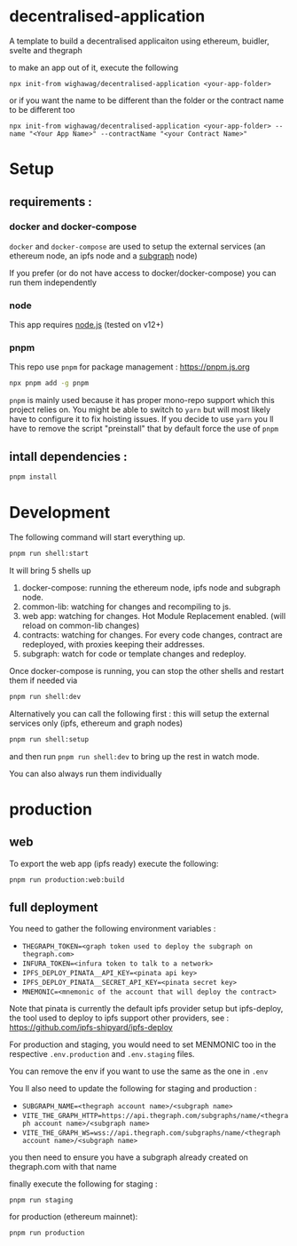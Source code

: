 <!-- {{% it.template }} -->

# decentralised-application

A template to build a decentralised applicaiton using ethereum, buidler, svelte and thegraph

to make an app out of it, execute the following

```
npx init-from wighawag/decentralised-application <your-app-folder>
```

or if you want the name to be different than the folder or the contract name to be different too

```
npx init-from wighawag/decentralised-application <your-app-folder> --name "<Your App Name>" --contractName "<your Contract Name>"
```

<!-- {{%}}  -->

# Setup

## requirements :

### docker and docker-compose

`docker` and `docker-compose` are used to setup the external services (an ethereum node, an ipfs node and a [subgraph](https://thegraph.com) node)

If you prefer (or do not have access to docker/docker-compose) you can run them independently

### node

This app requires [node.js](https://nodejs.org/) (tested on v12+)

### pnpm

This repo use `pnpm` for package management : https://pnpm.js.org

```bash
npx pnpm add -g pnpm
```

`pnpm` is mainly used because it has proper mono-repo support which this project relies on.
You might be able to switch to `yarn` but will most likely have to configure it to fix hoisting issues.
If you decide to use `yarn` you ll have to remove the script "preinstall" that by default force the use of `pnpm`

## intall dependencies :

```bash
pnpm install
```

# Development

The following command will start everything up.

```bash
pnpm run shell:start
```

It will bring 5 shells up

1. docker-compose: running the ethereum node, ipfs node and subgraph node.
1. common-lib: watching for changes and recompiling to js.
1. web app: watching for changes. Hot Module Replacement enabled. (will reload on common-lib changes)
1. contracts: watching for changes. For every code changes, contract are redeployed, with proxies keeping their addresses.
1. subgraph: watch for code or template changes and redeploy.

Once docker-compose is running, you can stop the other shells and restart them if needed via

```bash
pnpm run shell:dev
```

Alternatively you can call the following first : this will setup the external services only (ipfs, ethereum and graph nodes)

```bash
pnpm run shell:setup
```

and then run `pnpm run shell:dev` to bring up the rest in watch mode.

You can also always run them individually

# production

## web

To export the web app (ipfs ready) execute the following:

```bash
pnpm run production:web:build
```

## full deployment

You need to gather the following environment variables :

- `THEGRAPH_TOKEN=<graph token used to deploy the subgraph on thegraph.com>`
- `INFURA_TOKEN=<infura token to talk to a network>`
- `IPFS_DEPLOY_PINATA__API_KEY=<pinata api key>`
- `IPFS_DEPLOY_PINATA__SECRET_API_KEY=<pinata secret key>`
- `MNEMONIC=<mnemonic of the account that will deploy the contract>`

Note that pinata is currently the default ipfs provider setup but ipfs-deploy, the tool used to deploy to ipfs support other providers, see : https://github.com/ipfs-shipyard/ipfs-deploy

For production and staging, you would need to set MENMONIC too in the respective `.env.production` and `.env.staging` files.

You can remove the env if you want to use the same as the one in `.env`

You ll also need to update the following for staging and production :

- `SUBGRAPH_NAME=<thegraph account name>/<subgraph name>`
- `VITE_THE_GRAPH_HTTP=https://api.thegraph.com/subgraphs/name/<thegraph account name>/<subgraph name>`
- `VITE_THE_GRAPH_WS=wss://api.thegraph.com/subgraphs/name/<thegraph account name>/<subgraph name>`

you then need to ensure you have a subgraph already created on thegraph.com with that name

finally execute the following for staging :

```
pnpm run staging
```

for production (ethereum mainnet):

```
pnpm run production
```

